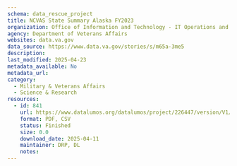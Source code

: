```yaml
---
schema: data_rescue_project 
title: NCVAS State Summary Alaska FY2023
organization: Office of Information and Technology - IT Operations and Services (ITOPS)
agency: Department of Veterans Affairs
websites: data.va.gov
data_source: https://www.data.va.gov/stories/s/m65a-3me5
description: 
last_modified: 2025-04-23
metadata_available: No
metadata_url: 
category:
  - Military & Veterans Affairs 
  - Science & Research 
resources:
  - id: 841
    url: https://www.datalumos.org/datalumos/project/226447/version/V1/view
    format: PDF, CSV
    status: Finished
    size: 0.0
    download_date: 2025-04-11
    maintainer: DRP, DL
    notes: 
---
```

